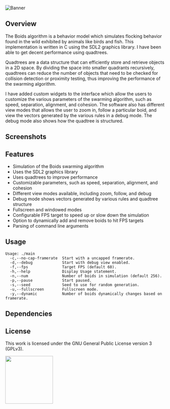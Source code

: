 ![Banner](https://s-christy.com/status-banner-service/boids/banner-slim.svg)

## Overview

The Boids algorithm is a behavior model which simulates flocking behavior found
in the wild exhibited by animals like birds and fish. This implementation is
written in C using the SDL2 graphics library. I have been able to get decent
performance using quadtrees.

Quadtrees are a data structure that can efficiently store and retrieve objects
in a 2D space. By dividing the space into smaller quadrants recursively,
quadtrees can reduce the number of objects that need to be checked for collision
detection or proximity testing, thus improving the performance of the swarming
algorithm.

I have added custom widgets to the interface which allow the users to customize
the various parameters of the swarming algorithm, such as speed, separation,
alignment, and cohesion. The software also has different view modes that allows
the user to zoom in, follow a particular boid, and view the vectors generated by
the various rules in a debug mode. The debug mode also shows how the quadtree is
structured.

## Screenshots

## Features

- Simulation of the Boids swarming algorithm
- Uses the SDL2 graphics library
- Uses quadtrees to improve performance
- Customizable parameters, such as speed, separation, alignment, and cohesion
- Different view modes available, including zoom, follow, and debug
- Debug mode shows vectors generated by various rules and quadtree structure
- Fullscreen and windowed modes
- Configurable FPS target to speed up or slow down the simulation
- Option to dynamically add and remove boids to hit FPS targets
- Parsing of command line arguments

## Usage

```
Usage: ./main
  -c,--no-cap-framerate  Start with a uncapped framerate.
  -d,--debug             Start with debug view enabled.
  -f,--fps               Target FPS (default 60).
  -h,--help              Display Usage statement.
  -n,--num               Number of boids in simulation (default 256).
  -p,--pause             Start paused.
  -s,--seed              Seed to use for random generation.
  -u,--fullscreen        Fullscreen mode.
  -y,--dynamic           Number of boids dynamically changes based on framerate.
```

## Dependencies

## License

This work is licensed under the GNU General Public License version 3 (GPLv3).

[<img src="https://s-christy.com/status-banner-service/GPLv3_Logo.svg" width="150" />](https://www.gnu.org/licenses/gpl-3.0.en.html)
